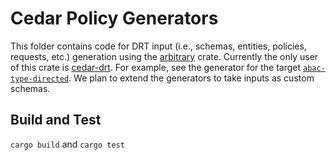 # Cedar Policy Generators

This folder contains code for DRT input (i.e., schemas, entities, policies, requests, etc.) generation using the [arbitrary](https://docs.rs/arbitrary/latest/arbitrary/index.html) crate.
Currently the only user of this crate is [cedar-drt](../cedar-drt).
For example, see the generator for the target [`abac-type-directed`](../cedar-drt/fuzz/fuzz_targets/abac-type-directed.rs#L58-L72).
We plan to extend the generators to take inputs as custom schemas.

## Build and Test
`cargo build` and `cargo test`
